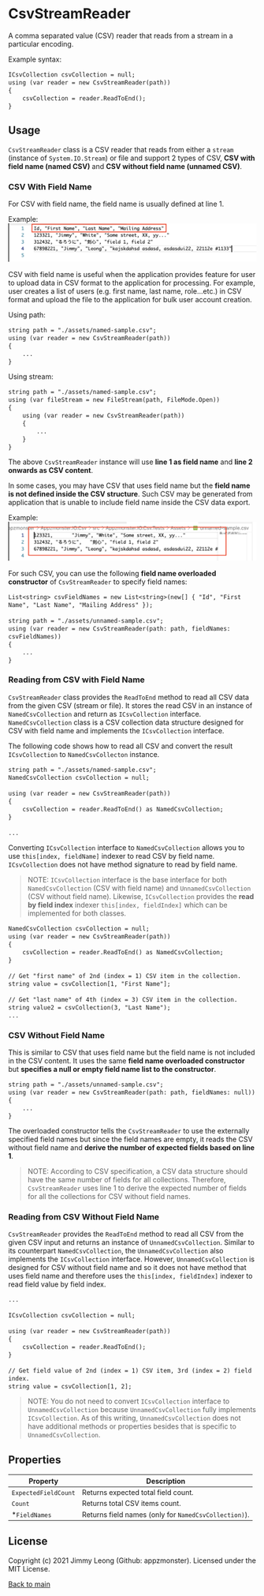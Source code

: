 # CsvStreamReader 

A comma separated value (CSV) reader that reads from a stream in a particular encoding.

Example syntax:
```
ICsvCollection csvCollection = null;
using (var reader = new CsvStreamReader(path))
{
    csvCollection = reader.ReadToEnd();
}
```

## Usage
`CsvStreamReader` class is a CSV reader that reads from either a `stream` (instance of `System.IO.Stream`) or file and support 2 types of CSV, **CSV with field name (named CSV)** and **CSV without field name (unnamed CSV)**.

### CSV With Field Name
For CSV with field name, the field name is usually defined at line 1. 

Example:
![Named CSV](./named-csv.png)

CSV with field name is useful when the application provides feature for user to upload data in CSV format to the application for processing. For example, user creates a list of users (e.g. first name, last name, role...etc.) in CSV format and upload the file to the application for bulk user account creation.

Using path:
```
string path = "./assets/named-sample.csv";
using (var reader = new CsvStreamReader(path))
{
    ...
}
```

Using stream:
```
string path = "./assets/named-sample.csv";
using (var fileStream = new FileStream(path, FileMode.Open))
{
    using (var reader = new CsvStreamReader(path))
    {
        ...
    }
}
```

The above `CsvStreamReader` instance will use **line 1 as field name** and **line 2 onwards as CSV content**.

In some cases, you may have CSV that uses field name but the **field name is not defined inside the CSV structure**. Such CSV may be generated from application that is unable to include field name inside the CSV data export.

Example:
![Named CSV without field name](./no-field-name-named-csv.png)

For such CSV, you can use the following **field name overloaded constructor** of `CsvStreamReader` to specify field names:

```
List<string> csvFieldNames = new List<string>(new[] { "Id", "First Name", "Last Name", "Mailing Address" });

string path = "./assets/unnamed-sample.csv";
using (var reader = new CsvStreamReader(path: path, fieldNames: csvFieldNames))
{
    ...
}
```

### Reading from CSV with Field Name
`CsvStreamReader` class provides the `ReadToEnd` method to read all CSV data from the given CSV (stream or file). It stores the read CSV in an instance of `NamedCsvCollection` and return as `ICsvCollection` interface. `NamedCsvCollection` class is a CSV collection data structure designed for CSV with field name and implements the `ICsvCollection` interface.

The following code shows how to read all CSV and convert the result `ICsvCollection` to `NamedCsvCollecton` instance.
```
string path = "./assets/named-sample.csv";
NamedCsvCollection csvCollection = null;

using (var reader = new CsvStreamReader(path))
{
    csvCollection = reader.ReadToEnd() as NamedCsvCollection;
}

...
```

Converting `ICsvCollection` interface to `NamedCsvCollection` allows you to use `this[index, fieldName]` indexer to read CSV by field name. `ICsvCollection` does not have method signature to read by field name.

> NOTE: `ICsvCollection` interface is the base interface for both `NamedCsvCollection` (CSV with field name) and `UnnamedCsvCollection` (CSV without field name). Likewise, `ICsvCollection` provides the **read by field index** indexer `this[index, fieldIndex]` which can be implemented for both classes. 

```
NamedCsvCollection csvCollection = null;
using (var reader = new CsvStreamReader(path))
{
    csvCollection = reader.ReadToEnd() as NamedCsvCollection;
}

// Get "first name" of 2nd (index = 1) CSV item in the collection.
string value = csvCollection[1, "First Name"];

// Get "last name" of 4th (index = 3) CSV item in the collection.
string value2 = csvCollection(3, "Last Name");
...
```

### CSV Without Field Name
This is similar to CSV that uses field name but the field name is not included in the CSV content. It uses the same **field name overloaded constructor** but **specifies a null or empty field name list to the constructor**.

```
string path = "./assets/unnamed-sample.csv";
using (var reader = new CsvStreamReader(path: path, fieldNames: null))
{
    ...
}
```

The overloaded constructor tells the `CsvStreamReader` to use the externally specified field names but since the field names are empty, it reads the CSV without field name and **derive the number of expected fields based on line 1**.

> NOTE: According to CSV specification, a CSV data structure should have the same number of fields for all collections. Therefore, `CsvStreamReader` uses line 1 to derive the expected number of fields for all the collections for CSV without field names.

### Reading from CSV Without Field Name
`CsvStreamReader` provides the `ReadToEnd` method to read all CSV from the given CSV input and returns an instance of `UnnamedCsvCollection`. Similar to its counterpart `NamedCsvCollection`, the `UnnamedCsvCollection` also implements the `ICsvCollection` interface. However, `UnnamedCsvCollection` is designed for CSV without field name and so it does not have method that uses field name and therefore uses the `this[index, fieldIndex]` indexer to read field value by field index.

```
...

ICsvCollection csvCollection = null;

using (var reader = new CsvStreamReader(path))
{
    csvCollection = reader.ReadToEnd();
}

// Get field value of 2nd (index = 1) CSV item, 3rd (index = 2) field index.
string value = csvCollection[1, 2];
```

>NOTE: You do not need to convert `ICsvCollection` interface to `UnnamedCsvCollection` because `UnnamedCsvCollection` fully implements `ICsvCollection`. As of this writing, `UnnamedCsvCollection` does not have additional methods or properties besides that is specific to `UnnamedCsvCollection`.


## Properties
| Property | Description |
| ---      | ---         |
| `ExpectedFieldCount` | Returns expected total field count. |
| `Count` | Returns total CSV items count. |
| *`FieldNames` | Returns field names (only for `NamedCsvCollection)`). |


## License
Copyright (c) 2021 Jimmy Leong (Github: appzmonster). Licensed under the MIT License.

[Back to main](./README.md#top)
